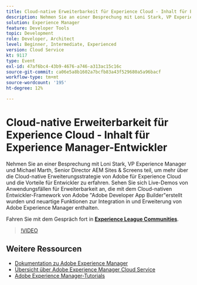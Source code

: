 ```yaml
---
title: Cloud-native Erweiterbarkeit für Experience Cloud - Inhalt für Experience Manager-Entwickler
description: Nehmen Sie an einer Besprechung mit Loni Stark, VP Experience Manager und Michael Marth, Senior Director AEM Sites & Screens teil, um mehr über die Cloud-native Erweiterungsstrategie von Adobe für Experience Cloud und die Vorteile für Entwickler zu erfahren. Sehen Sie sich Live-Demos von Anwendungsfällen für Erweiterbarkeit an, die mit dem Cloud-nativen Entwickler-Framework von Adobe "Adobe Developer App Builder"erstellt wurden und neuartige Funktionen zur Integration in und Erweiterung von Adobe Experience Manager enthalten.
solution: Experience Manager
feature: Developer Tools
topic: Development
role: Developer, Architect
level: Beginner, Intermediate, Experienced
version: Cloud Service
kt: 9117
type: Event
exl-id: 47af6bc4-43b9-4676-a746-a313ac15c16c
source-git-commit: ca06e5a8b1602a7bcfb83a43f529680a5a96bacf
workflow-type: tm+mt
source-wordcount: '195'
ht-degree: 12%

---
```


# Cloud-native Erweiterbarkeit für Experience Cloud - Inhalt für Experience Manager-Entwickler

Nehmen Sie an einer Besprechung mit Loni Stark, VP Experience Manager und Michael Marth, Senior Director AEM Sites &amp; Screens teil, um mehr über die Cloud-native Erweiterungsstrategie von Adobe für Experience Cloud und die Vorteile für Entwickler zu erfahren. Sehen Sie sich Live-Demos von Anwendungsfällen für Erweiterbarkeit an, die mit dem Cloud-nativen Entwickler-Framework von Adobe &quot;Adobe Developer App Builder&quot;erstellt wurden und neuartige Funktionen zur Integration in und Erweiterung von Adobe Experience Manager enthalten.

Fahren Sie mit dem Gespräch fort in **[Experience League Communities](https://adobe.ly/2XTk7aX)**.

>[!VIDEO](https://video.tv.adobe.com/v/337491/?quality=12&learn=on&hidetitle=true)

## Weitere Ressourcen

- [Dokumentation zu Adobe Experience Manager ](https://experienceleague.adobe.com/docs/experience-manager-cloud-service.html?lang=de)
- [Übersicht über Adobe Experience Manager Cloud Service](https://experienceleague.adobe.com/docs/experience-manager-cloud-service/overview/home.html?lang=de)
- [Adobe Experience Manager-Tutorials](https://experienceleague.adobe.com/docs/experience-manager-tutorials.html?lang=de)
